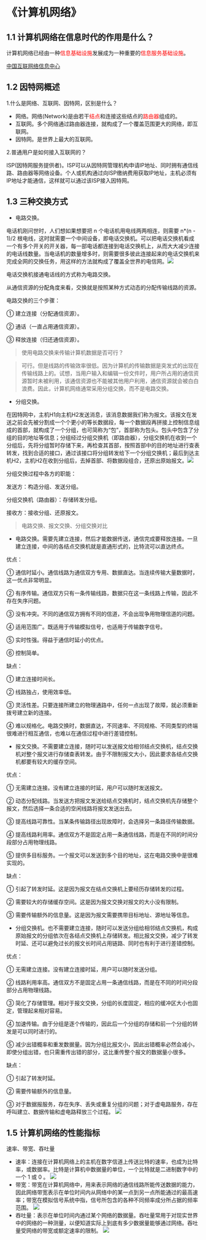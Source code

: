 # 《计算机网络》
## 1.1 计算机网络在信息时代的作用是什么？
计算机网络已经由一种<font color=red>信息基础设施</font>发展成为一种重要的<font color=red>信息服务基础设施</font>。

[中国互联网络信息中心](https://www.cnnic.net.cn/)
## 1.2 因特网概述
1.什么是网络、互联网、因特网，区别是什么？
+ 网络。网络(Network)是由若干<font color=red>结点</font>和连接这些结点的<font color=red>路由器</font>组成的。
+ 互联网。多个网络通过路由器连接，就构成了一个覆盖范围更大的网络，即互联网。
+ 因特网。是世界上最大的互联网。

2.普通用户是如何接入互联网的？

ISP(因特网服务提供者)。ISP可以从因特网管理机构申请IP地址、同时拥有通信线路、路由器等网络设备。个人或机构通过向ISP缴纳费用获取IP地址，主机必须有IP地址才能通信，这样就可以通过该ISP接入因特网。

## 1.3 三种交换方式
+ 电路交换。

电话机刚问世时，人们想如果想要把 n 个电话机用电线两两相连，则需要 n*(n - 1)/2 根电线，这时就需要一个中间设备，即电话交换机。可以把电话交换机看成一个有多个开关的开关器，每一部电话都连接到电话交换机上，从而大大减少连接的电话线数量。当电话机的数量增多时，则需要很多彼此连接起来的电话交换机来完成全网的交换任务，用这样的方法就构成了覆盖全世界的电信网。![](./img/switching.png)

  电话交换机接通电话线的方式称为电路交换。

  从通信资源的分配角度来看，交换就是按照某种方式动态的分配传输线路的资源。

  电路交换的三个步骤：

  ① 建立连接（分配通信资源）。

  ② 通话（一直占用通信资源）。

  ③ 释放连接（归还通信资源）。
  >使用电路交换来传输计算机数据是否可行？

  >可行。但是线路的传输效率很低。因为计算机的传输数据是突发式的出现在传输线路上的。试想，当用户输入和编辑一份文件时，用户所占用的通信资源暂时未被利用，该通信资源也不能被其他用户利用，通信资源就会被白白浪费。因此，计算机网络通常采用分组交换，而不是电路交换。

+ 分组交换。

在因特网中，主机H1向主机H2发送消息，该消息数据我们称为报文。该报文在发送之前会先被分割成一个个更小的等长数据段，每一个数据段再拼接上控制信息组成的首部，就构成了一个分组，也可简称为“包”，首部称为包头。包头中包含了分组的目的地址等信息；分组经过分组交换机（即路由器），分组交换机在收到一个分组后，先将分组暂时存储下来，再检查其首部，按照首部中的目的地址进行查表转发，找到合适的接口，通过该接口将分组转发给下一个分组交换机；最后到达主机H2，主机H2在收到分组后，去掉首部、将数据段组合，还原出原始报文。![](./img/packet-switching.png)

分组交换过程中各方的职能：

发送方：构造分组、发送分组。

分组交换机（路由器）：存储转发分组。

接收方：接收分组、还原报文。

>电路交换、报文交换、分组交换对比

+ 电路交换。需要先建立连接，然后才能数据传送，通信完成要释放连接。一旦建立连接，中间的各结点交换机就是直通形式的，比特流可以直达终点。

优点：

① 通信时延小。通信线路为通信双方专用、数据直达。当连续传输大量数据时，这一优点非常明显。

② 有序传输。通信双方只有一条传输线路，数据只在这一条线路上传输，因此不存在失序问题。

③ 没有冲突。不同的通信双方拥有不同的信道，不会出现争用物理信道的问题。

④ 适用范围广。既适用于传输模拟信号，也适用于传输数字信号。

⑤ 实时性强。得益于通信时延小的优点。

⑥ 控制简单。

缺点：

① 建立连接时间长。

② 线路独占，使用效率低。

③ 灵活性差。只要连接所建立的物理通路中，任何一点出现了故障，就必须重新拨号建立新的连接。

④ 难以规格化。电路交换时，数据直达，不同速率、不同规格、不同类型的终端很难进行相互通信，也难以在通信过程中进行差错控制。



+ 报文交换。不需要建立连接，随时可以发送报文给相邻结点交换机，结点交换机对整个报文进行存储查表转发。由于不限制报文大小，因此要求各结点交换机都要有较大的缓存空间。

优点：

① 无需建立连接。没有建立连接的时延，用户可以随时发送报文。

② 动态分配线路。当发送方把报文发送给结点交换机时，结点交换机先存储整个报文，然后选择一条合适的空闲线路将报文发送出去。

③ 提高线路可靠性。当某条传输路径出现故障时，会选择另一条路径传输数据。

④ 提高线路利用率。通信双方不是固定占用一条通信线路，而是在不同的时间分段部分占用物理线路。

⑤ 提供多目标服务。一个报文可以发送到多个目的地址，这在电路交换中是很难实现的。

缺点：

① 引起了转发时延。这是因为报文在结点交换机上要经历存储转发的过程。

② 需要较大的存储缓存空间。这是因为报文交换对报文的大小没有限制。

③ 需要传输额外的信息量。这是因为报文需要携带目标地址、源地址等信息。

+ 分组交换机。也不需要建立连接，随时可以发送分组给相邻结点交换机，构成原始报文的分组依次在各结点交换机上存储转发。相比报文交换，减少了转发时延、还可以避免过长的报文长时间占用链路、同时也有利于进行差错控制。

优点：

① 无需建立连接。没有建立连接时延，用户可以随时发送分组。

② 线路利用率高。通信双方不是固定占用一条通信线路，而是在不同的时间分段部分占用物理线路。

③ 简化了存储管理。相对于报文交换，分组的长度固定，相应的缓冲区大小也固定，管理起来相对容易。

④ 加速传输。由于分组是逐个传输的，因此后一个分组的存储和前一个分组的转发是可以同时进行的。

⑤ 减少出错概率和重发数据量。因为分组比报文小，因此出错概率必然会减小，即使分组出错，也只需重传出错的部分，这比重传整个报文的数据量小很多。

缺点：

① 引起了转发时延。

② 需要传输额外的信息量。

③ 对于数据报服务，存在失序、丢失或重复分组的问题；对于虚电路服务，存在呼叫建立、数据传输和虚电路释放三个过程。
![](./img/switching-mode.png)

## 1.5 计算机网络的性能指标

速率、带宽、吞吐量
+ 速率：连接在计算机网络上的主机在数字信道上传送比特的速率，也成为比特率，或数据率。比特是计算机中数据量的单位，一个比特就是二进制数字中的一个 1 或 0 。
![](./img/b-s.png)
+ 带宽：带宽在计算机网络中，用来表示网络的通信线路所能传送数据的能力，因此网络带宽表示在单位时间内从网络中的某一点到另一点所能通过的最高速率；带宽在模拟信号系统中指，信号所包含的各种不同频率成分所占据的频率范围。
![](./img/bandwith.png)
+ 吞吐量：表示在单位时间内通过某个网络的数据量。吞吐量常用于对现实世界中的网络的一种测量，以便知道实际上到底有多少数据量能够通过网络。吞吐量受网络的带宽或额定速率的限制。
![](./img/throughput.png)

